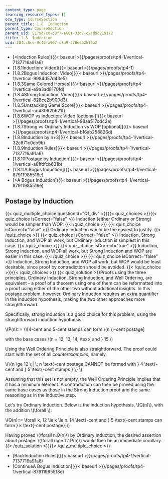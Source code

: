 ```yaml
---
content_type: page
learning_resource_types: []
ocw_type: CourseSection
parent_title: 1.8  Induction
parent_type: CourseSection
parent_uid: 5179d7c0-c3f7-a60a-33d7-c24d9d219172
title: 1.8  Induction
uid: 204cc8ce-9c42-a967-c8a9-370e652616a2
---
```


*   [\<Induction Rules]({{< baseurl >}}/pages/proofs/tp4-1/vertical-7137716a91a6)
*   [1.8.1Induction: Video]({{< baseurl >}}/pages/proofs/tp4-1)
*   [1.8.2Bogus Induction: Video]({{< baseurl >}}/pages/proofs/tp4-1/vertical-9984d57d43e5)
*   [1.8.3Same Colored Horses]({{< baseurl >}}/pages/proofs/tp4-1/vertical-e9a3ad8170fd)
*   [1.8.4Strong Induction: Video]({{< baseurl >}}/pages/proofs/tp4-1/vertical-828ce2b900d3)
*   [1.8.5Unstacking Game Score]({{< baseurl >}}/pages/proofs/tp4-1/vertical-cc43092b621f)
*   [1.8.6WOP vs Induction: Video \[optional\]]({{< baseurl >}}/pages/proofs/tp4-1/vertical-98aa517cd42e)
*   [1.8.7Strong vs Ordinary Induction vs WOP \[optional\]]({{< baseurl >}}/pages/proofs/tp4-1/vertical-b16ab258826d)
*   [1.8.8Induction by n+3]({{< baseurl >}}/pages/proofs/tp4-1/vertical-32c871c0cb9b)
*   [1.8.9Induction Rules]({{< baseurl >}}/pages/proofs/tp4-1/vertical-7137716a91a6)
*   [1.8.10Postage by Induction]({{< baseurl >}}/pages/proofs/tp4-1/vertical-a8ffdfcb631b)
*   [1.8.11A Bogus Induction]({{< baseurl >}}/pages/proofs/tp4-1/vertical-87911985518e)
*   [\>A Bogus Induction]({{< baseurl >}}/pages/proofs/tp4-1/vertical-87911985518e)

Postage by Induction
--------------------

  
{{< quiz_multiple_choice questionId="Q1_div" >}}{{< quiz_choices >}}{{< quiz_choice isCorrect="false" >}}&nbsp;Induction (either Ordinary or Strong) would be simpler than WOP.&nbsp;{{< /quiz_choice >}}
{{< quiz_choice isCorrect="false" >}}&nbsp;Ordinary Induction would be the easiest to justify.&nbsp;{{< /quiz_choice >}}
{{< quiz_choice isCorrect="false" >}}&nbsp;Induction, Strong Induction, and WOP all work, but Ordinary Induction is simplest in this case.&nbsp;{{< /quiz_choice >}}
{{< quiz_choice isCorrect="true" >}}&nbsp;Induction, Strong Induction, and WOP all work, but Strong Induction and WOP are easier in this case.&nbsp;{{< /quiz_choice >}}
{{< quiz_choice isCorrect="false" >}}&nbsp;Induction, Strong Induction, and WOP all work, but WOP would be least desirable, since proof by contradiction should be avoided.&nbsp;{{< /quiz_choice >}}{{< /quiz_choices >}}
{{< quiz_solution >}}Proofs using the three principles, Ordinary Induction, Strong Induction, and Well Ordering, are equivalent - a proof of a theorem using one of them can be reformatted into a proof using either of the other two without additional insights. In this postage problem, however, Ordinary Induction requires an extra quantifier in the induction hypothesis, making the two other approaches more straightforward.

Specifically, strong induction is a good choice for this problem, using the straightforward induction hypothesis

\\(P(n)::= \\)\[4-cent and 5-cent stamps can form \\(n \\)-cent postage\]

with the base cases \\(n = 12, 13, 14, \\text{ and } 15.\\)

Using the Well Ordering Principle is also straightforward. The proof could start with the set of all _counterexamples_, namely,

\\(\\{n \\ge 12 \\;| \\; n \\text{-cent postage CANNOT be formed with } 4 \\text{-cent and } 5 \\text{-cent stamps } \\} \\)

Assuming that this set is not empty, the Well Ordering Principle implies that it has a minimum element. A contradiction can then be proved using the same base cases as those in the Strong Induction proof and the same reasoning as in the inductive step.

Let's try Ordinary Induction. Below is the induction hypothesis, \\(Q(n)\\), with the addition \\(\\forall \\):

\\(Q(n)::= \\forall k, 12 \\le k \\le n. \[4 \\text{-cent and } 5 \\text{-cent stamps can form } k \\text{-cent postage}\]\\)

Having proved \\(\\forall n.Q(n)\\) by Ordinary Induction, the desired assertion about postage: \\(\\forall n\\ge 12.P(n)\\) would then be an immediate corollary.{{< /quiz_solution >}}{{< /quiz_multiple_choice >}}

*   [BackInduction Rules]({{< baseurl >}}/pages/proofs/tp4-1/vertical-7137716a91a6)
*   [ContinueA Bogus Induction]({{< baseurl >}}/pages/proofs/tp4-1/vertical-87911985518e)